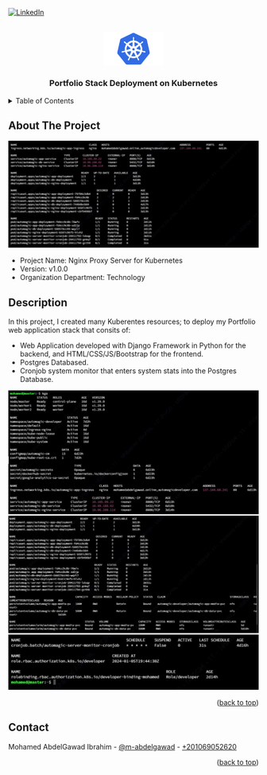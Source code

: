 <a name="readme-top"></a>

[![LinkedIn][linkedin-shield]][linkedin-url]



<!-- PROJECT LOGO -->
<br />
<div align="center">
  <img src="readme_files/logo.png" alt="Logo" width="120">
  <h3 align="center">Portfolio Stack Deployment on Kubernetes</h3>
</div>



<!-- TABLE OF CONTENTS -->
<details>
  <summary>Table of Contents</summary>
  <ol><li><a href="#about-the-project">About The Project</a></li>
    <li><a href="#business-case">Description</a></li>
    <li><a href="#contact">Contact</a></li>
  </ol>
</details>



<!-- ABOUT THE PROJECT -->
## About The Project

<img src="readme_files/cover.jpg" alt="Cover Image">

* Project Name: Nginx Proxy Server for Kubernetes
* Version: v1.0.0
* Organization Department: Technology


## Description
In this project, I created many Kuberentes resources; to deploy my Portfolio web application stack that consits of:

* Web Application developed with Django Framework in Python for the backend, and HTML/CSS/JS/Bootstrap for the frontend.
* Postgres Databased.
* Cronjob system monitor that enters system stats into the Postgres Database.

<img src="readme_files/1.jpg">
<img src="readme_files/2.jpg">
<img src="readme_files/3.jpg">

<p align="right">(<a href="#readme-top">back to top</a>)</p>

<!-- CONTACT -->
## Contact

Mohamed AbdelGawad Ibrahim - [@m-abdelgawad](https://www.linkedin.com/in/m-abdelgawad/) - <a href="tel:+201069052620">+201069052620</a>

<p align="right">(<a href="#readme-top">back to top</a>)</p>


<!-- MARKDOWN LINKS & IMAGES -->
<!-- https://www.markdownguide.org/basic-syntax/#reference-style-links -->
[linkedin-shield]: https://img.shields.io/badge/-LinkedIn-black.svg?style=for-the-badge&logo=linkedin&colorB=555
[linkedin-url]: https://www.linkedin.com/in/m-abdelgawad/
